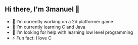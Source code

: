 ## Hi there, I'm 3manuel 👋

 <!-- -**3manuel0/3manuel0** is a ✨ _special_ ✨ repository because its `README.md` (this file) appears on your GitHub profile.-->

<!-- -Here are some ideas to get you started: -->
- 🔭 I’m currently working on a 2d platformer game
- 🌱 I’m currently learning C and Java
- 🤔 I’m looking for help with learning low level programming
- ⚡ Fun fact: I love C
<!-- 💬 Ask me about ... 
 - 📫 How to reach me: ...
 - 😄 Pronouns: ... -->
 <!-- - 👯 I’m looking to collaborate on ... -->
